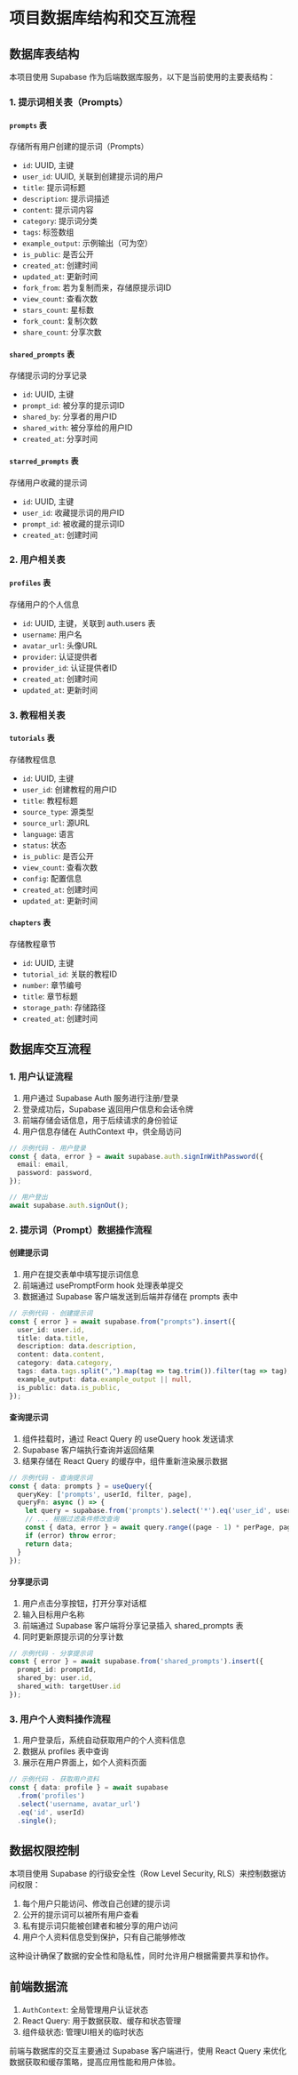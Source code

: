 # 项目数据库结构和交互流程

## 数据库表结构

本项目使用 Supabase 作为后端数据库服务，以下是当前使用的主要表结构：

### 1. 提示词相关表（Prompts）

#### `prompts` 表
存储所有用户创建的提示词（Prompts）
- `id`: UUID, 主键
- `user_id`: UUID, 关联到创建提示词的用户
- `title`: 提示词标题
- `description`: 提示词描述
- `content`: 提示词内容
- `category`: 提示词分类
- `tags`: 标签数组
- `example_output`: 示例输出（可为空）
- `is_public`: 是否公开
- `created_at`: 创建时间
- `updated_at`: 更新时间
- `fork_from`: 若为复制而来，存储原提示词ID
- `view_count`: 查看次数
- `stars_count`: 星标数
- `fork_count`: 复制次数
- `share_count`: 分享次数

#### `shared_prompts` 表
存储提示词的分享记录
- `id`: UUID, 主键
- `prompt_id`: 被分享的提示词ID
- `shared_by`: 分享者的用户ID
- `shared_with`: 被分享给的用户ID
- `created_at`: 分享时间

#### `starred_prompts` 表
存储用户收藏的提示词
- `id`: UUID, 主键
- `user_id`: 收藏提示词的用户ID
- `prompt_id`: 被收藏的提示词ID
- `created_at`: 创建时间

### 2. 用户相关表

#### `profiles` 表
存储用户的个人信息
- `id`: UUID, 主键，关联到 auth.users 表
- `username`: 用户名
- `avatar_url`: 头像URL
- `provider`: 认证提供者
- `provider_id`: 认证提供者ID
- `created_at`: 创建时间
- `updated_at`: 更新时间

### 3. 教程相关表

#### `tutorials` 表
存储教程信息
- `id`: UUID, 主键
- `user_id`: 创建教程的用户ID
- `title`: 教程标题
- `source_type`: 源类型
- `source_url`: 源URL
- `language`: 语言
- `status`: 状态
- `is_public`: 是否公开
- `view_count`: 查看次数
- `config`: 配置信息
- `created_at`: 创建时间
- `updated_at`: 更新时间

#### `chapters` 表
存储教程章节
- `id`: UUID, 主键
- `tutorial_id`: 关联的教程ID
- `number`: 章节编号
- `title`: 章节标题
- `storage_path`: 存储路径
- `created_at`: 创建时间

## 数据库交互流程

### 1. 用户认证流程

1. 用户通过 Supabase Auth 服务进行注册/登录
2. 登录成功后，Supabase 返回用户信息和会话令牌
3. 前端存储会话信息，用于后续请求的身份验证
4. 用户信息存储在 AuthContext 中，供全局访问

```typescript
// 示例代码 - 用户登录
const { data, error } = await supabase.auth.signInWithPassword({
  email: email,
  password: password,
});

// 用户登出
await supabase.auth.signOut();
```

### 2. 提示词（Prompt）数据操作流程

#### 创建提示词
1. 用户在提交表单中填写提示词信息
2. 前端通过 usePromptForm hook 处理表单提交
3. 数据通过 Supabase 客户端发送到后端并存储在 prompts 表中

```typescript
// 示例代码 - 创建提示词
const { error } = await supabase.from("prompts").insert({
  user_id: user.id,
  title: data.title,
  description: data.description,
  content: data.content,
  category: data.category,
  tags: data.tags.split(",").map(tag => tag.trim()).filter(tag => tag),
  example_output: data.example_output || null,
  is_public: data.is_public,
});
```

#### 查询提示词
1. 组件挂载时，通过 React Query 的 useQuery hook 发送请求
2. Supabase 客户端执行查询并返回结果
3. 结果存储在 React Query 的缓存中，组件重新渲染展示数据

```typescript
// 示例代码 - 查询提示词
const { data: prompts } = useQuery({
  queryKey: ['prompts', userId, filter, page],
  queryFn: async () => {
    let query = supabase.from('prompts').select('*').eq('user_id', userId);
    // ... 根据过滤条件修改查询
    const { data, error } = await query.range((page - 1) * perPage, page * perPage - 1);
    if (error) throw error;
    return data;
  }
});
```

#### 分享提示词
1. 用户点击分享按钮，打开分享对话框
2. 输入目标用户名称
3. 前端通过 Supabase 客户端将分享记录插入 shared_prompts 表
4. 同时更新原提示词的分享计数

```typescript
// 示例代码 - 分享提示词
const { error } = await supabase.from('shared_prompts').insert({
  prompt_id: promptId,
  shared_by: user.id,
  shared_with: targetUser.id
});
```

### 3. 用户个人资料操作流程

1. 用户登录后，系统自动获取用户的个人资料信息
2. 数据从 profiles 表中查询
3. 展示在用户界面上，如个人资料页面

```typescript
// 示例代码 - 获取用户资料
const { data: profile } = await supabase
  .from('profiles')
  .select('username, avatar_url')
  .eq('id', userId)
  .single();
```

## 数据权限控制

本项目使用 Supabase 的行级安全性（Row Level Security, RLS）来控制数据访问权限：

1. 每个用户只能访问、修改自己创建的提示词
2. 公开的提示词可以被所有用户查看
3. 私有提示词只能被创建者和被分享的用户访问
4. 用户个人资料信息受到保护，只有自己能够修改

这种设计确保了数据的安全性和隐私性，同时允许用户根据需要共享和协作。

## 前端数据流

1. `AuthContext`: 全局管理用户认证状态
2. React Query: 用于数据获取、缓存和状态管理
3. 组件级状态: 管理UI相关的临时状态

前端与数据库的交互主要通过 Supabase 客户端进行，使用 React Query 来优化数据获取和缓存策略，提高应用性能和用户体验。
